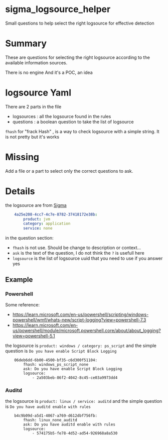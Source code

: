 # sigma_logsource_helper
Small questions to help select the right logsource for effective detection

# Summary

These are questions for selecting the right logsource according to the available information sources.

There is no engine 
And it's a POC, an idea 

# logsource Yaml 

There are 2 parts in the file

- logsources : all the logsource found in the rules
- questions : a boolean question to take the list of logsource

`fhash` for "frack Hash" , is a way to check logsource with a simple string.
It is not pretty but it's works

# Missing

Add a file or a part to select only the correct questions to ask.

# Details

the logsource are from [Sigma](https://github.com/SigmaHQ/sigma-specification/blob/main/Sigma_specification.md#log-source)

```yaml
    4a25e208-4cc7-4c7e-8782-37418172e38b:
        product: jvm
        category: application
        service: none
```

in the question section:
- `fhash` is not use. Should be change to description or context...  
- `ask` is the text of the question, I do not think the `?` is usefull here  
- `logsource` is the list of logsource uuid that you need to use if you answer yes  


## Example
### Powershell
Some reference: 
 - https://learn.microsoft.com/en-us/powershell/scripting/windows-powershell/wmf/whats-new/script-logging?view=powershell-7.3
 - https://learn.microsoft.com/en-us/powershell/module/microsoft.powershell.core/about/about_logging?view=powershell-5.1
  
the logsource is `product: windows / category: ps_script` and the simple question is `Do you have enable Script Block Logging`

```
    06deb6dd-6b00-4500-bf35-c6d300f51104:
        fhash: windows_ps_script_none
        ask: Do you have enable Script Block Logging
        logsource:
            - 2a503beb-86f2-4042-8c45-ce03a9973dd4
```

### Auditd

the logsource is `product: linux / service: auditd` and the simple question is `Do you have auditd enable with rules`

```
    b4c9b09d-a5d1-4067-a769-d612dbf756fb:
        fhash: linux_none_auditd
        ask: Do you have auditd enable with rules
        logsource:
            - 574175b5-fe78-4d52-ad54-926968a8a530
```
